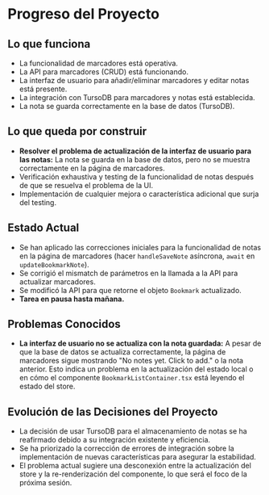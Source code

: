 # Progreso del Proyecto

## Lo que funciona
- La funcionalidad de marcadores está operativa.
- La API para marcadores (CRUD) está funcionando.
- La interfaz de usuario para añadir/eliminar marcadores y editar notas está presente.
- La integración con TursoDB para marcadores y notas está establecida.
- La nota se guarda correctamente en la base de datos (TursoDB).

## Lo que queda por construir
- **Resolver el problema de actualización de la interfaz de usuario para las notas:** La nota se guarda en la base de datos, pero no se muestra correctamente en la página de marcadores.
- Verificación exhaustiva y testing de la funcionalidad de notas después de que se resuelva el problema de la UI.
- Implementación de cualquier mejora o característica adicional que surja del testing.

## Estado Actual
- Se han aplicado las correcciones iniciales para la funcionalidad de notas en la página de marcadores (hacer `handleSaveNote` asíncrona, `await` en `updateBookmarkNote`).
- Se corrigió el mismatch de parámetros en la llamada a la API para actualizar marcadores.
- Se modificó la API para que retorne el objeto `Bookmark` actualizado.
- **Tarea en pausa hasta mañana.**

## Problemas Conocidos
- **La interfaz de usuario no se actualiza con la nota guardada:** A pesar de que la base de datos se actualiza correctamente, la página de marcadores sigue mostrando "No notes yet. Click to add." o la nota anterior. Esto indica un problema en la actualización del estado local o en cómo el componente `BookmarkListContainer.tsx` está leyendo el estado del store.

## Evolución de las Decisiones del Proyecto
- La decisión de usar TursoDB para el almacenamiento de notas se ha reafirmado debido a su integración existente y eficiencia.
- Se ha priorizado la corrección de errores de integración sobre la implementación de nuevas características para asegurar la estabilidad.
- El problema actual sugiere una desconexión entre la actualización del store y la re-renderización del componente, lo que será el foco de la próxima sesión.